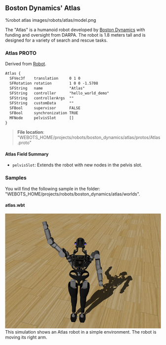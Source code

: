 ## Boston Dynamics' Atlas

%robot atlas images/robots/atlas/model.png

The "Atlas" is a humanoid robot developed by [Boston Dynamics](https://www.bostondynamics.com/atlas) with funding and oversight from DARPA.
The robot is 1.8 meters tall and is designed for a variety of search and rescue tasks.

### Atlas PROTO

Derived from [Robot](../reference/robot.md).

```
Atlas {
  SFVec3f    translation     0 1 0
  SFRotation rotation        1 0 0 -1.5708
  SFString   name            "Atlas"
  SFString   controller      "hello_world_demo"
  SFString   controllerArgs  ""
  SFString   customData      ""
  SFBool     supervisor      FALSE
  SFBool     synchronization TRUE
  MFNode     pelvisSlot      []
}
```

> **File location**: "WEBOTS\_HOME/projects/robots/boston_dynamics/atlas/protos/Atlas.proto"

#### Atlas Field Summary

- `pelvisSlot`: Extends the robot with new nodes in the pelvis slot.

### Samples

You will find the following sample in the folder: "WEBOTS\_HOME/projects/robots/boston_dynamics/atlas/worlds".

#### atlas.wbt

![atlas.wbt.png](images/robots/atlas/atlas.wbt.png) This simulation shows an Atlas robot in a simple environment. The robot is moving its right arm.
